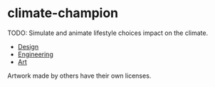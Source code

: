 # climate-champion
TODO: Simulate and animate lifestyle choices impact on the climate.

- [Design](design.md)
- [Engineering](engineering.md)
- [Art](art.md)

Artwork made by others have their own licenses.
